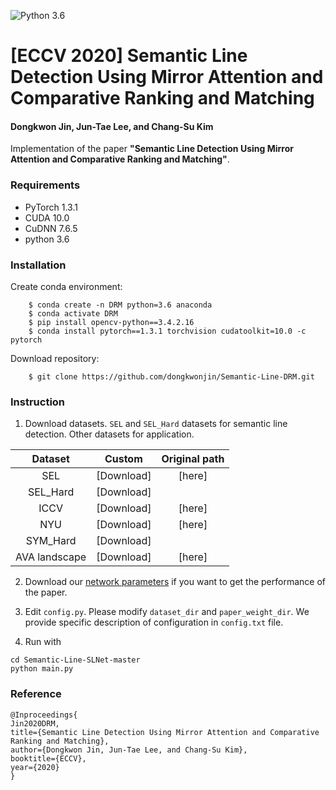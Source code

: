 ![Python 3.6](https://img.shields.io/badge/python-3.6-green.svg)

# [ECCV 2020] Semantic Line Detection Using Mirror Attention and Comparative Ranking and Matching
#### Dongkwon Jin, Jun-Tae Lee, and Chang-Su Kim

<!--
![IVOS Image](Overall_Network.png)

\\[[Project page]](https://openreview.net/forum?id=bo_lWt_aA)
\\[[arXiv]](https://arxiv.org/abs/2007.08139)
-->

Implementation of the paper **"Semantic Line Detection Using Mirror Attention and Comparative Ranking and Matching"**.

### Requirements
- PyTorch 1.3.1
- CUDA 10.0
- CuDNN 7.6.5
- python 3.6

### Installation
Create conda environment:
```
    $ conda create -n DRM python=3.6 anaconda
    $ conda activate DRM
    $ pip install opencv-python==3.4.2.16
    $ conda install pytorch==1.3.1 torchvision cudatoolkit=10.0 -c pytorch
```

Download repository:
```
    $ git clone https://github.com/dongkwonjin/Semantic-Line-DRM.git
```

### Instruction

1. Download datasets. ```SEL``` and ```SEL_Hard``` datasets for semantic line detection. Other datasets for application.

|        Dataset      |            Custom          |      Original path     |
|:-------------------:|:--------------------------:|:----------------------:|
|          SEL        |          [Download]        |          [here]        |
|       SEL_Hard      |          [Download]        |                        |
|         ICCV        |          [Download]        |          [here]        |
|          NYU        |          [Download]        |          [here]        |
|       SYM_Hard      |          [Download]        |                        |
|    AVA landscape    |          [Download]        |          [here]        |


2. Download our [network parameters](https://drive.google.com/file/d/1SSGpOfhDKzoZl9jXeTvACLUUshBS1rNz/view?usp=sharing) if you want to get the performance of the paper.

3. Edit `config.py`. Please modify ```dataset_dir``` and ```paper_weight_dir```. We provide specific description of configuration in ```config.txt``` file.

4. Run with 
```
cd Semantic-Line-SLNet-master
python main.py
```

### Reference
```
@Inproceedings{
Jin2020DRM,
title={Semantic Line Detection Using Mirror Attention and Comparative Ranking and Matching},
author={Dongkwon Jin, Jun-Tae Lee, and Chang-Su Kim},
booktitle={ECCV},
year={2020}
}
```
